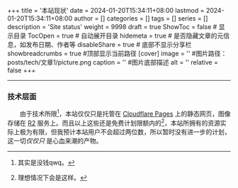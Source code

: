 +++
title = '本站现状'
date = 2024-01-20T15:34:11+08:00
lastmod = 2024-01-20T15:34:11+08:00
author = []
categories = []
tags = []
series = []
description = 'Site status'
weight = 9998
draft = true
ShowToc = false  # 显示目录
TocOpen = true # 自动展开目录
hidemeta = true # 是否隐藏文章的元信息，如发布日期、作者等
disableShare = true # 底部不显示分享栏
showbreadcrumbs = true #顶部显示当前路径
[cover]
    image = '' #图片路径：posts/tech/文章1/picture.png
    caption = '' #图片底部描述
    alt = ''
    relative = false
+++

----
### 技术层面

&emsp;&emsp;由于技术所限[^1]，本站仅仅只是托管在 [Cloudflare Pages][pages_doc] 上的静态网页，图像存储在 [R2][r2_doc] 服务上。而且以上这些还是免费计划限额内的[^2]，本站所拥有的资源实际上极为有限，但我预计本站用户不会超过两位数，所以暂时没有进一步的计划，这一切*仅仅只* 是心血来潮的产物。

[pages_doc]: https://developers.cloudflare.com/pages/
[r2_doc]: https://developers.cloudflare.com/r2/

[^1]: 其实是没钱qwq。
[^2]: 理想情况下会是这样。